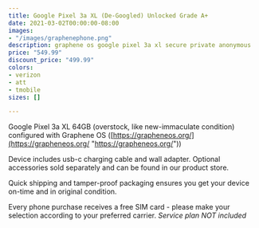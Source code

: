 ```yaml
---
title: Google Pixel 3a XL (De-Googled) Unlocked Grade A+
date: 2021-03-02T00:00:00-08:00
images:
- "/images/graphenephone.png"
description: graphene os google pixel 3a xl secure private anonymous
price: "549.99"
discount_price: "499.99"
colors:
- verizon
- att
- tmobile
sizes: []

---
```

Google Pixel 3a XL 64GB (overstock, like new-immaculate condition) configured with Graphene OS ([https://grapheneos.org/](https://grapheneos.org/ "https://grapheneos.org/"))

Device includes usb-c charging cable and wall adapter. Optional accessories sold separately and can be found in our product store.

Quick shipping and tamper-proof packaging ensures you get your device on-time and in original condition.

Every phone purchase receives a free SIM card - please make your selection according to your preferred carrier. _Service plan NOT included_